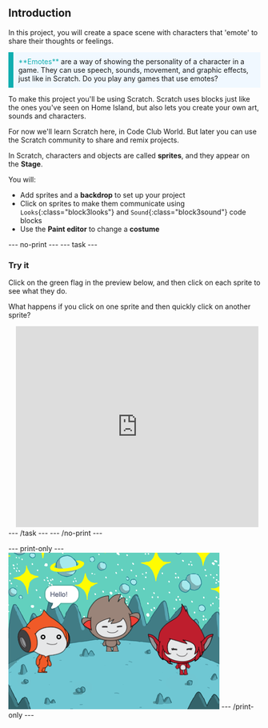 ## Introduction

In this project, you will create a space scene with characters that 'emote' to share their thoughts or feelings.

<p style="border-left: solid; border-width:10px; border-color: #0faeb0; background-color: aliceblue; padding: 10px;">
<span style="color: #0faeb0">**Emotes**</span> are a way of showing the personality of a character in a game. They can use speech, sounds, movement, and graphic effects, just like in Scratch. Do you play any games that use emotes?
</p>

To make this project you'll be using Scratch. Scratch uses blocks just like the ones you've seen on Home Island, but also lets you create your own art, sounds and characters.

For now we'll learn Scratch here, in Code Club World. But later you can use the Scratch community to share and remix projects.

In Scratch, characters and objects are called **sprites**, and they appear on the **Stage**.

You will:

- Add sprites and a **backdrop** to set up your project
- Click on sprites to make them communicate using `Looks`{:class="block3looks"} and `Sound`{:class="block3sound"} code blocks
- Use the **Paint editor** to change a **costume**

--- no-print ---
--- task ---

### Try it

<div style="display: flex; flex-wrap: wrap">
<div style="flex-basis: 175px; flex-grow: 1">
Click on the green flag in the preview below, and then click on each sprite to see what they do.

What happens if you click on one sprite and then quickly click on another sprite?

</div>
<div class="scratch-preview" style="margin-left: 15px;">
  <iframe allowtransparency="true" width="485" height="402" src="https://scratch.mit.edu/projects/embed/485673032/?autostart=false" frameborder="0"></iframe>
</div>
</div>
--- /task ---
--- /no-print ---

--- print-only ---
![The completed project.](images/showcase_static.png)
--- /print-only ---
